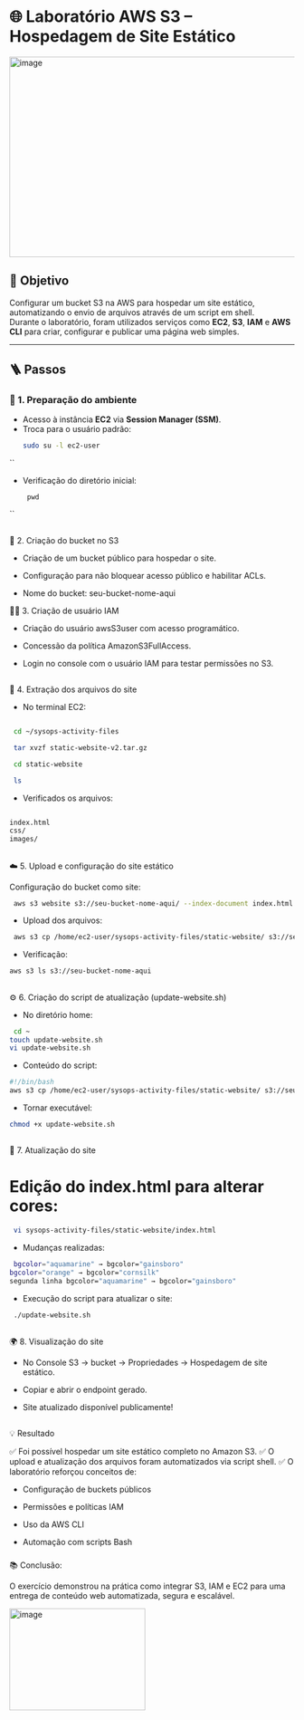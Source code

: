 

# 🌐 Laboratório AWS S3 – Hospedagem de Site Estático


<img width="951" height="354" alt="image" src="https://github.com/user-attachments/assets/010c464b-3acd-41c4-b545-e84651b9a1d7" />


## 🎯 Objetivo
Configurar um bucket S3 na AWS para hospedar um site estático, automatizando o envio de arquivos através de um script em shell.  
Durante o laboratório, foram utilizados serviços como **EC2**, **S3**, **IAM** e **AWS CLI** para criar, configurar e publicar uma página web simples.

---

## 🪜 Passos

### 🔧 1. Preparação do ambiente
- Acesso à instância **EC2** via **Session Manager (SSM)**.  
- Troca para o usuário padrão:
  ```bash
  sudo su -l ec2-user

``
* Verificação do diretório inicial:
  ```
   pwd
``
##
🧱 2. Criação do bucket no S3

* Criação de um bucket público para hospedar o site.

* Configuração para não bloquear acesso público e habilitar ACLs.

* Nome do bucket: seu-bucket-nome-aqui

🧍‍♀️ 3. Criação de usuário IAM

* Criação do usuário awsS3user com acesso programático.

* Concessão da política AmazonS3FullAccess.

* Login no console com o usuário IAM para testar permissões no S3.
##
💾 4. Extração dos arquivos do site

* No terminal EC2:
```bash

 cd ~/sysops-activity-files

 tar xvzf static-website-v2.tar.gz

 cd static-website

 ls
```
* Verificados os arquivos:

```bash

index.html
css/
images/
```
##
☁️ 5. Upload e configuração do site estático

Configuração do bucket como site:

```bash
 aws s3 website s3://seu-bucket-nome-aqui/ --index-document index.html
```
* Upload dos arquivos:
```bash
 aws s3 cp /home/ec2-user/sysops-activity-files/static-website/ s3://seu-bucket-nome-aqui/ --recursive --acl public-read
```
* Verificação:
 ```bash
 aws s3 ls s3://seu-bucket-nome-aqui
```
##
⚙️ 6. Criação do script de atualização (update-website.sh)

* No diretório home:
```bash
 cd ~
touch update-website.sh
vi update-website.sh
```
* Conteúdo do script:
 ```bash
 #!/bin/bash
aws s3 cp /home/ec2-user/sysops-activity-files/static-website/ s3://seu-bucket-nome-aqui/ --recursive --acl public-read
 ```
* Tornar executável:
 ```bash
 chmod +x update-website.sh
```
## 
🎨 7. Atualização do site

# Edição do index.html para alterar cores:
 ```bash
  vi sysops-activity-files/static-website/index.html
```
* Mudanças realizadas:
```bash
 bgcolor="aquamarine" → bgcolor="gainsboro"
bgcolor="orange" → bgcolor="cornsilk"
segunda linha bgcolor="aquamarine" → bgcolor="gainsboro"
```
* Execução do script para atualizar o site:
```bash
 ./update-website.sh
```
##
🌍 8. Visualização do site

* No Console S3 → bucket → Propriedades → Hospedagem de site estático.

* Copiar e abrir o endpoint gerado.

* Site atualizado disponível publicamente!
##
💡 Resultado

✅ Foi possível hospedar um site estático completo no Amazon S3.
✅ O upload e atualização dos arquivos foram automatizados via script shell.
✅ O laboratório reforçou conceitos de:

* Configuração de buckets públicos

* Permissões e políticas IAM

* Uso da AWS CLI

* Automação com scripts Bash
###
📚 Conclusão:

O exercício demonstrou na prática como integrar S3, IAM e EC2 para uma entrega de conteúdo web automatizada, segura e escalável.

<img width="240" height="180" alt="image" src="https://github.com/user-attachments/assets/e86b9a4b-6ca6-4ae4-bc94-517d2a9b84fa" />

